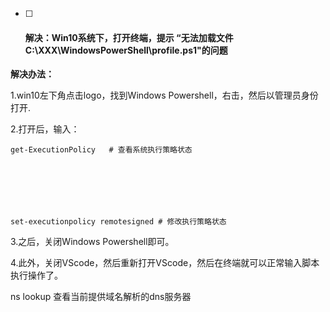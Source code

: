 - [ ] #### 解决：Win10系统下，打开终端，提示 “无法加载文件C:\XXX\WindowsPowerShell\profile.ps1"的问题

**解决办法：**

1.win10左下角点击logo，找到Windows Powershell，右击，然后以管理员身份打开.

2.打开后，输入：

```
get-ExecutionPolicy   # 查看系统执行策略状态



 



set-executionpolicy remotesigned # 修改执行策略状态
```

3.之后，关闭Windows Powershell即可。

4.此外，关闭VScode，然后重新打开VScode，然后在终端就可以正常输入脚本执行操作了。

ns lookup 查看当前提供域名解析的dns服务器

